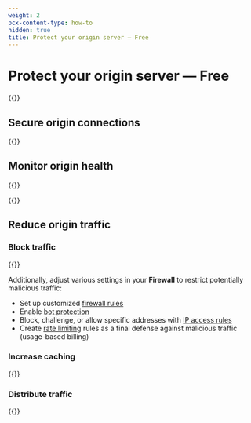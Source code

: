 ```yaml
---
weight: 2
pcx-content-type: how-to
hidden: true
title: Protect your origin server — Free
---
```


# Protect your origin server — Free

{{<render file="_origin-health-overview.md">}}

## Secure origin connections

{{<render file="_origin-secure-connections.md">}}

## Monitor origin health

{{<render file="_origin-passive-alert.md">}}

{{<render file="_origin-lb-alert.md">}}

## Reduce origin traffic

### Block traffic

{{<render file="_origin-ddos.md">}}

Additionally, adjust various settings in your **Firewall** to restrict potentially malicious traffic:

- Set up customized [firewall rules](/firewall/cf-firewall-rules)
- Enable [bot protection](/bots/get-started)
- Block, challenge, or allow specific addresses with [IP access rules](https://support.cloudflare.com/hc/articles/217074967)
- Create [rate limiting](https://support.cloudflare.com/hc/articles/115001635128) rules as a final defense against malicious traffic (usage-based billing)

### Increase caching

{{<render file="_origin-caching.md">}}

### Distribute traffic

{{<render file="_origin-load-balancing.md">}}
